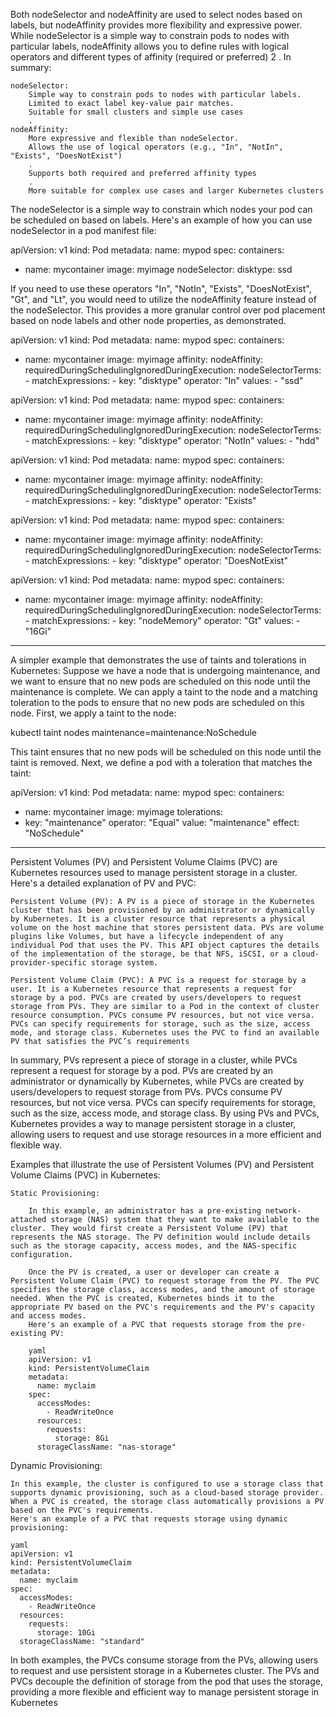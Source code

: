 Both nodeSelector and nodeAffinity are used to select nodes based on labels, but nodeAffinity provides more flexibility and expressive power. While nodeSelector is a simple way to constrain pods to nodes with particular labels, nodeAffinity allows you to define rules with logical operators and different types of affinity (required or preferred)
2
. In summary:

    nodeSelector:
        Simple way to constrain pods to nodes with particular labels.
        Limited to exact label key-value pair matches.
        Suitable for small clusters and simple use cases
        .
    nodeAffinity:
        More expressive and flexible than nodeSelector.
        Allows the use of logical operators (e.g., "In", "NotIn", "Exists", "DoesNotExist")
        .
        Supports both required and preferred affinity types
        .
        More suitable for complex use cases and larger Kubernetes clusters
        
The nodeSelector is a simple way to constrain which nodes your pod can be scheduled on based on labels. Here's an example of how you can use nodeSelector in a pod manifest file:

apiVersion: v1
kind: Pod
metadata:
  name: mypod
spec:
  containers:
  - name: mycontainer
    image: myimage
  nodeSelector:
    disktype: ssd


If you need to use these operators "In", "NotIn", "Exists", "DoesNotExist", "Gt", and "Lt", you would need to utilize the nodeAffinity feature instead of the nodeSelector. This provides a more granular control over pod placement based on node labels and other node properties, as demonstrated.

apiVersion: v1
kind: Pod
metadata:
  name: mypod
spec:
  containers:
  - name: mycontainer
    image: myimage
  affinity:
    nodeAffinity:
      requiredDuringSchedulingIgnoredDuringExecution:
        nodeSelectorTerms:
        - matchExpressions:
          - key: "disktype"
            operator: "In"
            values:
            - "ssd"


apiVersion: v1
kind: Pod
metadata:
  name: mypod
spec:
  containers:
  - name: mycontainer
    image: myimage
  affinity:
    nodeAffinity:
      requiredDuringSchedulingIgnoredDuringExecution:
        nodeSelectorTerms:
        - matchExpressions:
          - key: "disktype"
            operator: "NotIn"
            values:
            - "hdd"

apiVersion: v1
kind: Pod
metadata:
  name: mypod
spec:
  containers:
  - name: mycontainer
    image: myimage
  affinity:
    nodeAffinity:
      requiredDuringSchedulingIgnoredDuringExecution:
        nodeSelectorTerms:
        - matchExpressions:
          - key: "disktype"
            operator: "Exists"



apiVersion: v1
kind: Pod
metadata:
  name: mypod
spec:
  containers:
  - name: mycontainer
    image: myimage
  affinity:
    nodeAffinity:
      requiredDuringSchedulingIgnoredDuringExecution:
        nodeSelectorTerms:
        - matchExpressions:
          - key: "disktype"
            operator: "DoesNotExist"



apiVersion: v1
kind: Pod
metadata:
  name: mypod
spec:
  containers:
  - name: mycontainer
    image: myimage
  affinity:
    nodeAffinity:
      requiredDuringSchedulingIgnoredDuringExecution:
        nodeSelectorTerms:
        - matchExpressions:
          - key: "nodeMemory"
            operator: "Gt"
            values:
            - "16Gi"



---
A simpler example that demonstrates the use of taints and tolerations in Kubernetes: Suppose we have a node that is undergoing maintenance, and we want to ensure that no new pods are scheduled on this node until the maintenance is complete. We can apply a taint to the node and a matching toleration to the pods to ensure that no new pods are scheduled on this node. First, we apply a taint to the node:

kubectl taint nodes <node-name> maintenance=maintenance:NoSchedule

This taint ensures that no new pods will be scheduled on this node until the taint is removed. Next, we define a pod with a toleration that matches the taint:

apiVersion: v1
kind: Pod
metadata:
  name: mypod
spec:
  containers:
  - name: mycontainer
    image: myimage
  tolerations:
  - key: "maintenance"
    operator: "Equal"
    value: "maintenance"
    effect: "NoSchedule"



---
Persistent Volumes (PV) and Persistent Volume Claims (PVC) are Kubernetes resources used to manage persistent storage in a cluster. Here's a detailed explanation of PV and PVC:

    Persistent Volume (PV): A PV is a piece of storage in the Kubernetes cluster that has been provisioned by an administrator or dynamically by Kubernetes. It is a cluster resource that represents a physical volume on the host machine that stores persistent data. PVs are volume plugins like Volumes, but have a lifecycle independent of any individual Pod that uses the PV. This API object captures the details of the implementation of the storage, be that NFS, iSCSI, or a cloud-provider-specific storage system.
    
    Persistent Volume Claim (PVC): A PVC is a request for storage by a user. It is a Kubernetes resource that represents a request for storage by a pod. PVCs are created by users/developers to request storage from PVs. They are similar to a Pod in the context of cluster resource consumption. PVCs consume PV resources, but not vice versa. PVCs can specify requirements for storage, such as the size, access mode, and storage class. Kubernetes uses the PVC to find an available PV that satisfies the PVC’s requirements


In summary, PVs represent a piece of storage in a cluster, while PVCs represent a request for storage by a pod. PVs are created by an administrator or dynamically by Kubernetes, while PVCs are created by users/developers to request storage from PVs. PVCs consume PV resources, but not vice versa. PVCs can specify requirements for storage, such as the size, access mode, and storage class. By using PVs and PVCs, Kubernetes provides a way to manage persistent storage in a cluster, allowing users to request and use storage resources in a more efficient and flexible way.


Examples that illustrate the use of Persistent Volumes (PV) and Persistent Volume Claims (PVC) in Kubernetes:

    Static Provisioning:
    
        In this example, an administrator has a pre-existing network-attached storage (NAS) system that they want to make available to the cluster. They would first create a Persistent Volume (PV) that represents the NAS storage. The PV definition would include details such as the storage capacity, access modes, and the NAS-specific configuration.
        
        Once the PV is created, a user or developer can create a Persistent Volume Claim (PVC) to request storage from the PV. The PVC specifies the storage class, access modes, and the amount of storage needed. When the PVC is created, Kubernetes binds it to the appropriate PV based on the PVC's requirements and the PV's capacity and access modes.
        Here's an example of a PVC that requests storage from the pre-existing PV:

        yaml
        apiVersion: v1
        kind: PersistentVolumeClaim
        metadata:
          name: myclaim
        spec:
          accessModes:
            - ReadWriteOnce
          resources:
            requests:
              storage: 8Gi
          storageClassName: "nas-storage"

Dynamic Provisioning:

    In this example, the cluster is configured to use a storage class that supports dynamic provisioning, such as a cloud-based storage provider. When a PVC is created, the storage class automatically provisions a PV based on the PVC's requirements.
    Here's an example of a PVC that requests storage using dynamic provisioning:

    yaml
    apiVersion: v1
    kind: PersistentVolumeClaim
    metadata:
      name: myclaim
    spec:
      accessModes:
        - ReadWriteOnce
      resources:
        requests:
          storage: 10Gi
      storageClassName: "standard"

In both examples, the PVCs consume storage from the PVs, allowing users to request and use persistent storage in a Kubernetes cluster. The PVs and PVCs decouple the definition of storage from the pod that uses the storage, providing a more flexible and efficient way to manage persistent storage in Kubernetes







